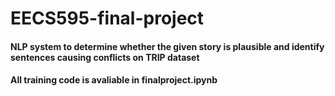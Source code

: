# EECS595-final-project
#### NLP system to determine whether the given story is plausible and identify sentences causing conflicts on TRIP dataset
#### All training code is avaliable in finalproject.ipynb
